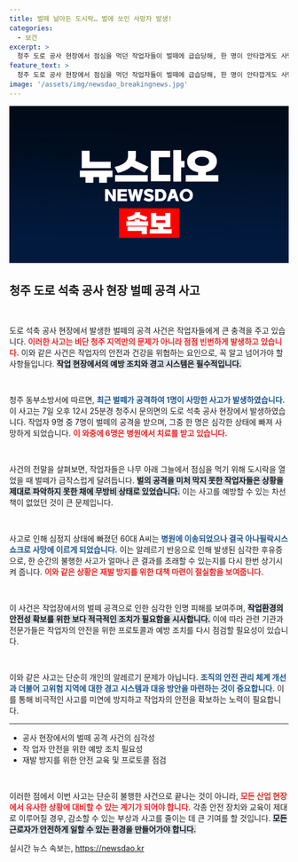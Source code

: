 ```yaml
---
title: 벌떼 날아든 도시락… 벌에 쏘인 사망자 발생!
categories:
  - 보건
excerpt: >
  청주 도로 공사 현장에서 점심을 먹던 작업자들이 벌떼에 급습당해, 한 명이 안타깝게도 사망하는 사고가 발생했습니다. 벌의 공격으로 6명도 부상을 입었는데, 그 현장을 둘러싼 긴급 상황이 충격을 주고 있습니다.
feature_text: >
  청주 도로 공사 현장에서 점심을 먹던 작업자들이 벌떼에 급습당해, 한 명이 안타깝게도 사망하는 사고가 발생했습니다. 벌의 공격으로 6명도 부상을 입었는데, 그 현장을 둘러싼 긴급 상황이 충격을 주고 있습니다.
image: '/assets/img/newsdao_breakingnews.jpg'
---
```


<p><img src="/assets/img/newsdao_breakingnews.jpg" alt="firstkoreanews 속보" /></p>

<h2 data-ke-size="size26">청주 도로 석축 공사 현장 벌떼 공격 사고</h2>

<p data-ke-size="size16">&nbsp;</p>

<p>도로 석축 공사 현장에서 발생한 벌떼의 공격 사건은 작업자들에게 큰 충격을 주고 있습니다. <b><span style="color: #ee2323;">이러한 사고는 비단 청주 지역만의 문제가 아니라 점점 빈번하게 발생하고 있습니다.</span></b> 이와 같은 사건은 작업자의 안전과 건강을 위협하는 요인으로, 꼭 알고 넘어가야 할 사항들입니다. <b><span style="background-color: #21538527;">작업 현장에서의 예방 조치와 경고 시스템은 필수적입니다.</span></b></p>

<p data-ke-size="size16">&nbsp;</p>

<p>청주 동부소방서에 따르면, <b><span style="color: #1a5490;">최근 벌떼가 공격하여 1명이 사망한 사고가 발생하였습니다.</span></b> 이 사고는 7일 오후 12시 25분경 청주시 문의면의 도로 석축 공사 현장에서 발생하였습니다. 작업자 9명 중 7명이 벌떼의 공격을 받으며, 그중 한 명은 심각한 상태에 빠져 사망하게 되었습니다. <b><span style="color: #ee2323;">이 와중에 6명은 병원에서 치료를 받고 있습니다.</span></b> </p>

<p data-ke-size="size16">&nbsp;</p>

<p>사건의 전말을 살펴보면, 작업자들은 나무 아래 그늘에서 점심을 먹기 위해 도시락을 열었을 때 벌떼가 급작스럽게 달려듭니다. <b><span style="background-color: #21538527;">벌의 공격을 미처 막지 못한 작업자들은 상황을 제대로 파악하지 못한 채에 무방비 상태로 있었습니다.</span></b> 이는 사고를 예방할 수 있는 차선책이 없었던 것이 큰 문제입니다. </p>

<p data-ke-size="size16">&nbsp;</p>

<p>사고로 인해 심정지 상태에 빠졌던 60대 A씨는 <b><span style="color: #1a5490;">병원에 이송되었으나 결국 아나필락시스 쇼크로 사망에 이르게 되었습니다.</span></b> 이는 알레르기 반응으로 인해 발생된 심각한 후유증으로, 한 순간의 불행한 사고가 얼마나 큰 결과를 초래할 수 있는지를 다시 한번 상기시켜 줍니다. <b><span style="color: #ee2323;">이와 같은 상황은 재발 방지를 위한 대책 마련이 절실함을 보여줍니다.</span></b></p>

<p data-ke-size="size16">&nbsp;</p>

<p>이 사건은 작업장에서의 벌떼 공격으로 인한 심각한 인명 피해를 보여주며, <b><span style="background-color: #21538527;">작업환경의 안전성 확보를 위한 보다 적극적인 조치가 필요함을 시사합니다.</span></b> 이에 따라 관련 기관과 전문가들은 작업자의 안전을 위한 프로토콜과 예방 조치를 다시 점검할 필요성이 있습니다. </p>

<p data-ke-size="size16">&nbsp;</p>

<p>이와 같은 사고는 단순히 개인의 알레르기 문제가 아닙니다. <b><span style="color: #1a5490;">조직의 안전 관리 체계 개선과 더불어 고위험 지역에 대한 경고 시스템과 대응 방안을 마련하는 것이 중요합니다.</span></b> 이를 통해 비극적인 사고를 미연에 방지하고 작업자의 안전을 확보하는 노력이 필요합니다. </p>

<hr>

<ul>
    <li>공사 현장에서의 벌떼 공격 사건의 심각성</li>
    <li> 작 업자 안전을 위한 예방 조치 필요성</li>
    <li> 재발 방지를 위한 안전 교육 및 프로토콜 점검</li>
</ul>

<p data-ke-size="size16">&nbsp;</p>

<p>이러한 점에서 이번 사고는 단순히 불행한 사건으로 끝나는 것이 아니라, <b><span style="color: #ee2323;">모든 산업 현장에서 유사한 상황에 대비할 수 있는 계기가 되어야 합니다.</span></b> 각종 안전 장치와 교육이 제대로 이루어질 경우, 감소할 수 있는 부상과 사고를 줄이는 데 큰 기여를 할 것입니다. <b><span style="background-color: #21538527;">모든 근로자가 안전하게 일할 수 있는 환경을 만들어가야 합니다.</span></b></p>
실시간 뉴스 속보는, <a href="https://newsdao.kr" rel="dofollow">https://newsdao.kr</a>


